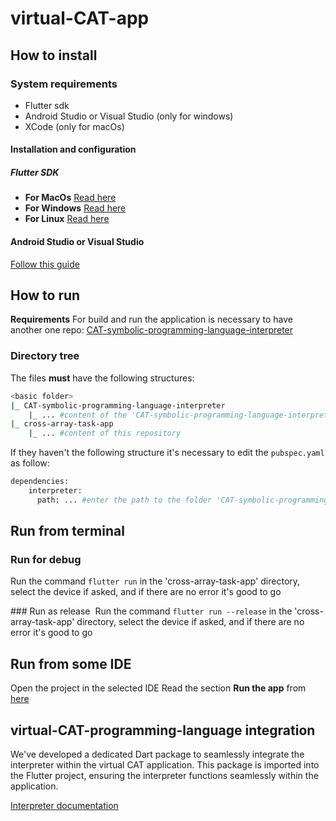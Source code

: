 # virtual-CAT-app

## How to install
### System requirements
- Flutter sdk
- Android Studio or Visual Studio (only for windows)
- XCode (only for macOs)

#### Installation and configuration
##### Flutter SDK
- **For MacOs** [Read here](https://docs.flutter.dev/get-started/install/macos)
- **For Windows** [Read here](https://docs.flutter.dev/get-started/install/windows)
- **For Linux** [Read here](https://docs.flutter.dev/get-started/install/linux)

#### Android Studio or Visual Studio
[Follow this guide](https://docs.flutter.dev/get-started/editor?tab=androidstudio)

## How to run
**Requirements** 
For build and run the application is necessary to have another one repo: [CAT-symbolic-programming-language-interpreter](https://github.com/vladimir98vk/CAT-symbolic-programming-language-interpreter)
### Directory tree
The files **must** have the following structures:
``` bash
<basic folder>
|_ CAT-symbolic-programming-language-interpreter
    |_ ... #content of the 'CAT-symbolic-programming-language-interpreter' repository
|_ cross-array-task-app
    |_ ... #content of this repository
```
If they haven't the following structure it's necessary to edit the `pubspec.yaml` as follow:
``` bash
dependencies:
    interpreter:
      path: ... #enter the path to the folder 'CAT-symbolic-programming-language-interpreter'
```

## Run from terminal

### Run for debug
Run the command `flutter run` in the 'cross-array-task-app' directory, select the device if asked, and if there are no error it's good to  go

### Run as release
 Run the command `flutter run --release` in the 'cross-array-task-app' directory, select the device if asked, and if there are no error it's good to  go

## Run from some IDE
Open the project in the selected IDE
Read the section **Run the app** from [here](https://docs.flutter.dev/get-started/test-drive?tab=androidstudio)



## virtual-CAT-programming-language integration

We've developed a dedicated Dart package to seamlessly integrate the interpreter within the virtual CAT application. This package is imported into the Flutter project, ensuring the interpreter functions seamlessly within the application.

[Interpreter documentation]([link-to-documentation](https://giorgiaauroraadorni.github.io/virtual-CAT-programming-language-interpreter/)https://giorgiaauroraadorni.github.io/virtual-CAT-programming-language-interpreter/)
